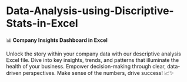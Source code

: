 # Data-Analysis-using-Discriptive-Stats-in-Excel

📊 **Company Insights Dashboard in Excel**

Unlock the story within your company data with our descriptive analysis Excel file.
Dive into key insights, trends, and patterns that illuminate the health of your business. Empower decision-making through clear, data-driven perspectives. Make sense of the numbers, drive success! 📈✨
